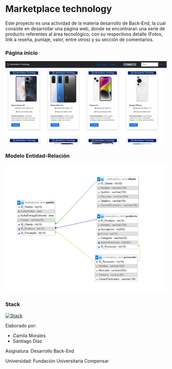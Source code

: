 # Marketplace technology

Este proyecto es una actividad de la materia desarrollo de Back-End, la cual consiste en desarrollar una página web, donde se encontraran una serie de producto referentes al área tecnológico, con su respectivos detalle (Fotos, link a reseña, puntaje, valor, entre otros) y su sección de comentarios.

### Página inicio
![](/img/captura-inicio.jpg)

### Modelo Entidad-Relación
![](/img/entidad-relacion.jpeg)

### Stack
[![Stack](https://skills.thijs.gg/icons?i=html,css,scss,js)](https://skills.thijs.gg)

Elaborado por: 
- Camila Morales
- Santiago Díaz

Asignatura: Desarrollo Back-End

Universidad: Fundación Universitaria Compensar